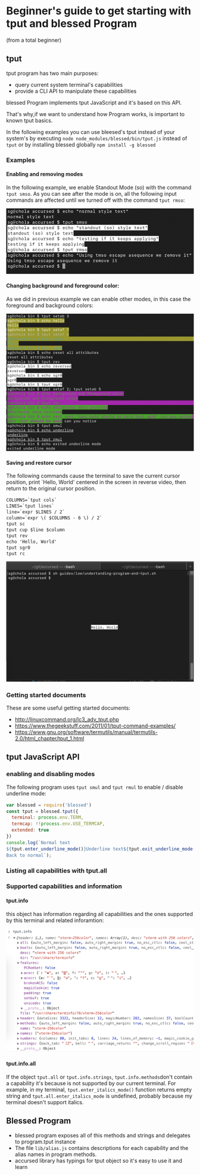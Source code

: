 # Beginner's guide to get starting with tput and blessed Program 

(from a total beginner)

## tput

tput program has two main purposes:

 * query current system terminal's capabilities
 * provide a CLI API to manipulate these capabilities

blessed Program implements tput JavaScript and it's based on this API.

That's why,if we want to understand how Program works, is important to known tput basics. 

In the following examples you can use bleesed's tput instead of your system's by executing `node node_modules/blessed/bin/tput.js` instead of `tput` or by installing blessed globally `npm install -g blessed`

### Examples 

#### Enabling and removing modes

In the following example, we enable Standout Mode (so) with the command `tput smso`. As you can see after the mode is on, all the following input commands are affected until we turned off with the command `tput rmso`:
 
![Enabling and removing modes](getting-started-with-program-and-tput1.png)

#### Changing background and foreground color:

As we did in previous example we can enable other modes, in this case the foreground and background colors:

![Changing background and foreground color](getting-started-with-program-and-tput2.png)

#### Saving and restore cursor

The following commands cause the terminal to save the current cursor position, print `Hello, World' centered in the screen in reverse video, then return to the original cursor position.

```
COLUMNS=`tput cols`
LINES=`tput lines`
line=`expr $LINES / 2`
column=`expr \( $COLUMNS - 6 \) / 2`
tput sc
tput cup $line $column
tput rev
echo 'Hello, World'
tput sgr0
tput rc
```

![Saving and restore cursor](getting-started-with-program-and-tput3.png)


### Getting started documents

These are some useful getting started documents: 

 * http://linuxcommand.org/lc3_adv_tput.php
 * https://www.thegeekstuff.com/2011/01/tput-command-examples/
 * https://www.gnu.org/software/termutils/manual/termutils-2.0/html_chapter/tput_1.html


## tput JavaScript API

### enabling and disabling modes

The following program uses `tput smul` and `tput rmul` to enable / disable underline mode: 

```js
var blessed = require('blessed')
const tput = blessed.tput({
  terminal: process.env.TERM,
  termcap: !!process.env.USE_TERMCAP,
  extended: true
})
console.log(`Normal text
${tput.enter_underline_mode()}Underline text${tput.exit_underline_mode()}
Back to normal`);
```

### Listing all capabilities with tput.all


### Supported capabilities and information

#### tput.info

this object has information regarding all capabilities and the ones supported by this terminal and related inforamtion: 

![tput.info](getting-started-with-program-and-tput4.png)

#### tput.info.all

If the object `tput.all` or `tput.info.strings`, `tput.info.methods`don't contain a capability it's because is not supported by our current terminal. For example, in my terminal, `tput.enter_italics_mode()` function returns empty string and `tput.all.enter_italics_mode` is undefined, probably because my terminal doesn't support italics. 

## Blessed Program

 * blessed program exposes all of this methods and strings and delegates to program.tput instance
 * The file `lib/alias.js` contains descriptions for each capability and the alias names in program methods. 
 * accursed library has typings for tput object so it's easy to use it and learn